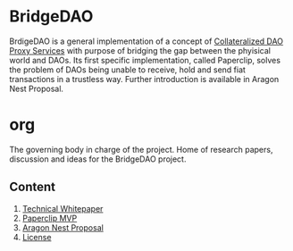 # BridgeDAO
BrdigeDAO is a general implementation of a concept of [Collateralized DAO Proxy Services](https://research.aragon.org/t/collateralized-dao-proxy-services-as-an-aragon-network-use-case/137) with purpose of bridging the gap between the phyisical world and DAOs. Its first specific implementation, called Paperclip, solves the problem of DAOs being unable to receive, hold and send fiat transactions in a trustless way.
Further introduction is available in Aragon Nest Proposal.

# org
The governing body in charge of the project. Home of research papers, discussion and ideas for the BridgeDAO project.

## Content
1. [Technical Whitepaper](https://github.com/bridgedao/org/blob/master/Technical%20whitepaper.md)
2. [Paperclip MVP](https://github.com/bridgedao/org/blob/master/Paperclip%20MVP.md)
3. [Aragon Nest Proposal](https://github.com/bridgedao/org/blob/master/Aragon%20Nest%20Proposal.md)
4. [License](https://github.com/bridgedao/org/blob/master/LICENSE)
